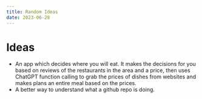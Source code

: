 ```yaml
---
title: Random Ideas
date: 2023-06-28
---
```


# Ideas
- An app which decides where you will eat. It makes the decisions for you based on reviews of the restaurants in the area and a price, then uses ChatGPT function calling to grab the prices of dishes from websites and makes plans an entire meal based on the prices.
- A better way to understand what a github repo is doing.
